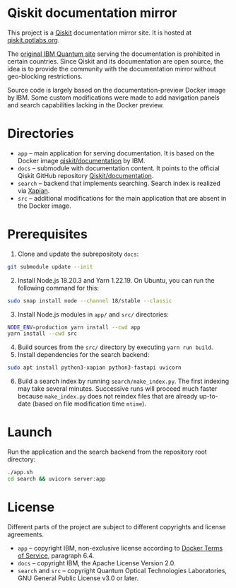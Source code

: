 # Qiskit documentation mirror

This project is a [Qiskit](https://github.com/Qiskit/qiskit) documentation mirror site. It is hosted at [qiskit.qotlabs.org](https://qiskit.qotlabs.org).

The [original IBM Quantum site](https://docs.quantum.ibm.com/) serving the documentation is prohibited in certain countries. Since Qiskit and its documentation are open source, the idea is to provide the community with the documentation mirror without geo-blocking restrictions.

Source code is largely based on the documentation-preview Docker image by IBM. Some custom modifications were made to add navigation panels and search capabilities lacking in the Docker preview.

# Directories

- `app` – main application for serving documentation. It is based on the Docker image [qiskit/documentation](https://hub.docker.com/r/qiskit/documentation) by IBM.
- `docs` – submodule with documentation content. It points to the official Qiskit GitHub repository [Qiskit/documentation](https://github.com/Qiskit/documentation).
- `search` – backend that implements searching. Search index is realized via [Xapian](https://xapian.org/).
- `src` – additional modifications for the main application that are absent in the Docker image.

# Prerequisites

1. Clone and update the subrepositoty `docs`:
```bash
git submodule update --init
```
2. Install Node.js 18.20.3 and Yarn 1.22.19. On Ubuntu, you can run the following command for this:
```bash
sudo snap install node --channel 18/stable --classic
```
3. Install Node.js modules in `app/` and `src/` directories:
```bash
NODE_ENV=production yarn install --cwd app
yarn install --cwd src
```
4. Build sources from the `src/` directory by executing `yarn run build`.
5. Install dependencies for the search backend:
```bash
sudo apt install python3-xapian python3-fastapi uvicorn
```
6. Build a search index by running `search/make_index.py`. The first indexing may take several minutes. Successive runs will proceed much faster because `make_index.py` does not reindex files that are already up-to-date (based on file modification time `mtime`).

# Launch

Run the application and the search backend from the repository root directory:
```bash
./app.sh
cd search && uvicorn server:app
```

# License

Different parts of the project are subject to different copyrights and license agreements.
- `app` – copyright IBM, non-exclusive license according to [Docker Terms of Service](https://www.docker.com/legal/docker-terms-service/), paragraph 6.4.
- `docs` – copyright IBM, the Apache License Version 2.0.
- `search` and `src` – copyright Quantum Optical Technologies Laboratories, GNU General Public License v3.0 or later.
